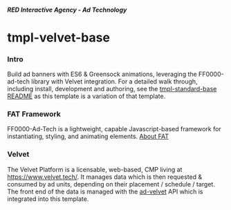 ##### RED Interactive Agency - Ad Technology

# tmpl-velvet-base

### Intro 

Build ad banners with ES6 & Greensock animations, leveraging the FF0000-ad-tech library with Velvet integration. For a detailed walk through, including install, development and authoring, see the [tmpl-standard-base README](https://github.com/ff0000-ad-tech/tmpl-standard-base/) as this template is a variation of that template.

### FAT Framework

FF0000-Ad-Tech is a lightweight, capable Javascript-based framework for instantiating, styling, and animating elements. [About FAT](https://github.com/ff0000-ad-tech/tmpl-standard-base/README.md)

### Velvet

The Velvet Platform is a licensable, web-based, CMP living at https://www.velvet.tech/. It manages data which is then requested & consumed by ad units, depending on their placement / schedule / target. The front end of the data is managed with the [ad-velvet](https://github.com/ff0000-ad-tech/ad-velvet/README.md) API which is integrated into this template.
